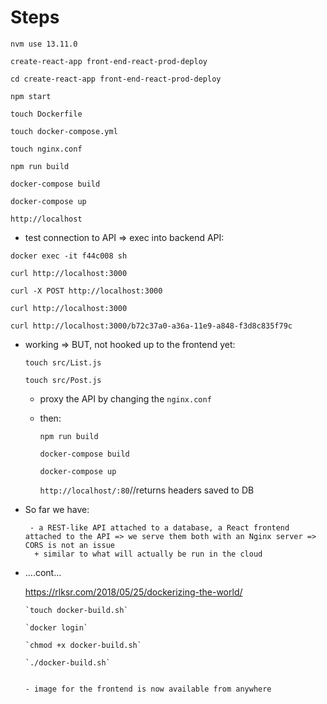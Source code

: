 # Steps

  `nvm use 13.11.0`

  `create-react-app front-end-react-prod-deploy`

  `cd create-react-app front-end-react-prod-deploy`

  `npm start`

  `touch Dockerfile`

  `touch docker-compose.yml`

  `touch nginx.conf`

  `npm run build`

  `docker-compose build`

  `docker-compose up`

  `http://localhost`

  - test connection to API => exec into backend API:

   `docker exec -it f44c008 sh`
        
   `curl http://localhost:3000`

   `curl -X POST http://localhost:3000`

   `curl http://localhost:3000`

   `curl http://localhost:3000/b72c37a0-a36a-11e9-a848-f3d8c835f79c`

  - working => BUT, not hooked up to the frontend yet:


    `touch src/List.js`

    `touch src/Post.js`

    - proxy the API by changing the `nginx.conf`

    - then:

      `npm run build`

      `docker-compose build`

      `docker-compose up`


      `http://localhost/:80`//returns headers saved to DB

- So far we have:


       - a REST-like API attached to a database, a React frontend attached to the API => we serve them both with an Nginx server => CORS is not an issue
        + similar to what will actually be run in the cloud


- ....cont...  

  https://rlksr.com/2018/05/25/dockerizing-the-world/

      `touch docker-build.sh`

      `docker login`

      `chmod +x docker-build.sh`

      `./docker-build.sh`
      

      - image for the frontend is now available from anywhere
